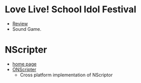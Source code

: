 # Love Live! School Idol Festival
* [Review](http://d.hatena.ne.jp/gravit/20130415/1366068704)
* Sound Game.

# NScripter
* [home page](http://www.nscripter.com/)
* [ONScripter](http://onscripter.sourceforge.jp/onscripter.html)
  * Cross platform implementation of NScriptor
